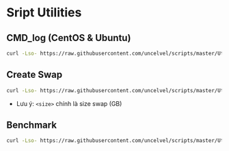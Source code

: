 # Sript Utilities

## CMD_log (CentOS & Ubuntu)
```sh 
curl -Lso- https://raw.githubusercontent.com/uncelvel/scripts/master/Utilities/cmdlog.sh | bash
```

## Create Swap
```sh 
curl -Lso- https://raw.githubusercontent.com/uncelvel/scripts/master/Utilities/create_swap.sh <size> | bash
```

- Lưu ý: `<size>` chính là size swap (GB)

## Benchmark
```sh 
curl -Lso- https://raw.githubusercontent.com/uncelvel/scripts/master/Utilities/bench_vm.sh | bash
```
